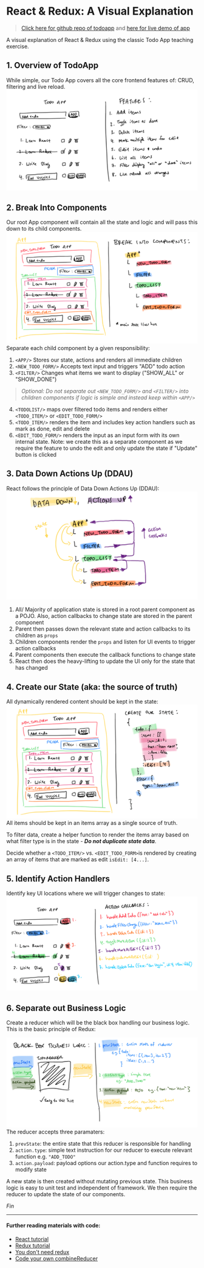 # React & Redux: A Visual Explanation

> [Click here for github repo of todoapp](https://github.com/howardmann/react-projects/tree/master/todoapp) and [here for live demo of app](http://wwww.mannhowietodoapp.surge.sh)

A visual explanation of React & Redux using the classic Todo App teaching exercise. 
## 1. Overview of TodoApp
While simple, our Todo App covers all the core frontend features of: CRUD, filtering and live reload.
![TodoApp](assets/1.TodoApp.png)


## 2. Break Into Components
Our root App component will contain all the state and logic and will pass this down to its child components.
![Components](assets/2.Components.png)
Separate each child component by a given responsibility:
1. `<APP/>` Stores our state, actions and renders all immediate children
2. `<NEW_TODO_FORM/>` Accepts text input and triggers "ADD" todo action
3. `<FILTER/>` Changes what items we want to display ("SHOW_ALL" or "SHOW_DONE")

> *Optional: Do not separate out `<NEW_TODO_FORM/>` and `<FILTER/>` into children components if logic is simple and instead keep within `<APP/>`*

4. `<TODOLIST/>` maps over filtered todo items and renders either `<TODO_ITEM/>` or `<EDIT_TODO_FORM/>`
5. `<TODO_ITEM/>` renders the item and includes key action handlers such as mark as done, edit and delete
6. `<EDIT_TODO_FORM/>` renders the input as an input form with its own internal state. Note: we create this as a separate component as we require the feature to undo the edit and only update the state if "Update" button is clicked

## 3. Data Down Actions Up (DDAU)
React follows the principle of Data Down Actions Up (DDAU):
![DDAU](assets/3.DDAU.png)
1. All/ Majority of application state is stored in a root parent component as a POJO. Also, action callbacks to change state are stored in the parent component
2. Parent then passes down the relevant state and action callbacks to its children as `props`
3. Children components render the `props` and listen for UI events to trigger action callbacks
4. Parent components then execute the callback functions to change state
5. React then does the heavy-lifting to update the UI only for the state that has changed


## 4. Create our State (aka: the source of truth)
All dynamically rendered content should be kept in the state:
![State](assets/4.State.png)
All items should be kept in an items array as a single source of truth. 

To filter data, create a helper function to render the items array based on what filter type is in the state - ***Do not duplicate state data***.

Decide whether a `<TODO_ITEM/>` vs. `<EDIT_TODO_FORM>`is rendered by creating an array of items that are marked as edit `isEdit: [4...]`.

## 5. Identify Action Handlers
Identify key UI locations where we will trigger changes to state:
![Actions](assets/5.Actions.png)

## 6. Separate out Business Logic
Create a reducer which will be the black box handling our business logic. This is the basic principle of Redux:

![Reducer](assets/6.Reducer.png)
The reducer accepts three paramaters:
1. `prevState`: the entire state that this reducer is responsible for handling
2. `action.type`: simple text instruction for our reducer to execute relevant function e.g. `"ADD_TODO"`
3. `action.payload`: payload options our action.type and function requires to modify state

A new state is then created without mutating previous state. This business logic is easy to unit test and independent of framework. We then require the reducer to update the state of our components.

*Fin*
***

#### Further reading materials with code:
- [React tutorial](https://reactjs.org/docs/hello-world.html)
- [Redux tutorial](https://redux.js.org/basics/basic-tutorial)
- [You don't need redux](https://medium.com/@dan_abramov/you-might-not-need-redux-be46360cf367)
- [Code your own combineReducer](https://blog.jakoblind.no/code-your-own-combinereducers/)


